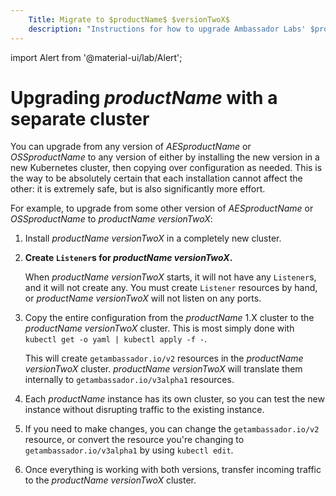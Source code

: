 ```yaml
---
    Title: Migrate to $productName$ $versionTwoX$
    description: "Instructions for how to upgrade Ambassador Labs' $productName$ to $versionTwoX$. Transfer your current configuration of $AESproductName$ or $OSSproductName$ to $versionTwoX$."
---
```

import Alert from '@material-ui/lab/Alert';

# Upgrading $productName$ with a separate cluster

You can upgrade from any version of $AESproductName$ or $OSSproductName$ to
any version of either by installing the new version in a new Kubernetes cluster,
then copying over configuration as needed. This is the way to be absolutely
certain that each installation cannot affect the other: it is extremely safe,
but is also significantly more effort.

For example, to upgrade from some other version of $AESproductName$ or
$OSSproductName$ to $productName$ $versionTwoX$:

1. Install $productName$ $versionTwoX$ in a completely new cluster.

2. **Create `Listener`s for $productName$ $versionTwoX$.**

   When $productName$ $versionTwoX$ starts, it will not have any `Listener`s, and it will not
   create any. You must create `Listener` resources by hand, or $productName$ $versionTwoX$
   will not listen on any ports.

3. Copy the entire configuration from the $productName$ 1.X cluster to the $productName$
   $versionTwoX$ cluster. This is most simply done with `kubectl get -o yaml | kubectl apply -f -`.

   This will create `getambassador.io/v2` resources in the $productName$ $versionTwoX$ cluster.
   $productName$ $versionTwoX$ will translate them internally to `getambassador.io/v3alpha1`
   resources.

4. Each $productName$ instance has its own cluster, so you can test the new
   instance without disrupting traffic to the existing instance.

5. If you need to make changes, you can change the `getambassador.io/v2` resource, or convert the
   resource you're changing to `getambassador.io/v3alpha1` by using `kubectl edit`.

6. Once everything is working with both versions, transfer incoming traffic to the $productName$
   $versionTwoX$ cluster.
